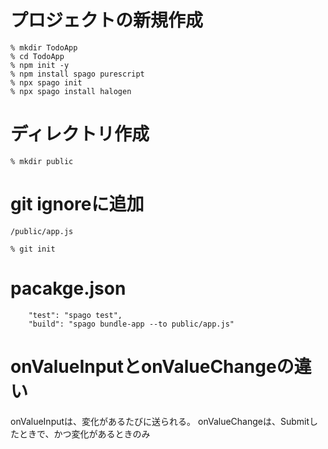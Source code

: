 # プロジェクトの新規作成

```
% mkdir TodoApp
% cd TodoApp
% npm init -y
% npm install spago purescript
% npx spago init
% npx spago install halogen
```

# ディレクトリ作成

```
% mkdir public
```

# git ignoreに追加

```
/public/app.js
```

```
% git init
```

# pacakge.json

```
    "test": "spago test",
    "build": "spago bundle-app --to public/app.js"
```

# onValueInputとonValueChangeの違い

onValueInputは、変化があるたびに送られる。
onValueChangeは、Submitしたときで、かつ変化があるときのみ

